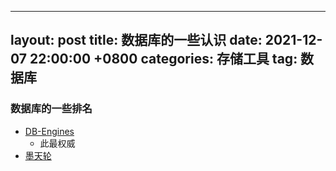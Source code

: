 
---
layout: post
title: 数据库的一些认识
date: 2021-12-07 22:00:00 +0800
categories: 存储工具
tag: 数据库
---


### 数据库的一些排名

- [DB-Engines](https://db-engines.com/en/ranking)
	- 此最权威
- [墨天轮](https://www.modb.pro/dbRank)